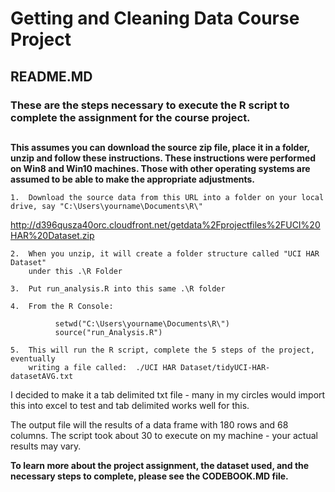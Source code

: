 # Getting and Cleaning Data Course Project
## README.MD
### These are the steps necessary to execute the R script to complete the assignment for the course project.
##  
**This assumes you can download the source zip file, place it in a folder, unzip and follow these instructions. These instructions were performed on Win8 and Win10 machines.  Those with other operating systems are assumed to be able to make the appropriate adjustments.**

    1.  Download the source data from this URL into a folder on your local drive, say "C:\Users\yourname\Documents\R\"
<http://d396qusza40orc.cloudfront.net/getdata%2Fprojectfiles%2FUCI%20HAR%20Dataset.zip> 
    
    2.  When you unzip, it will create a folder structure called "UCI HAR Dataset" 
        under this .\R Folder
    
    3.  Put run_analysis.R into this same .\R folder 
    
    4.  From the R Console:
    
```{r}
          setwd("C:\Users\yourname\Documents\R\")
          source("run_Analysis.R")
```
    5.  This will run the R script, complete the 5 steps of the project, eventually 
        writing a file called:  ./UCI HAR Dataset/tidyUCI-HAR-datasetAVG.txt
        
I decided to make it a tab delimited txt file - many in my circles would import this into excel to test and tab delimited works well for this.

The output file will the results of a data frame with 180 rows and 68 columns.  The script took about 30 to execute on my machine - your actual results may vary.    
 
**To learn more about the project assignment, the dataset used, and the necessary steps to complete, please see the CODEBOOK.MD file.**